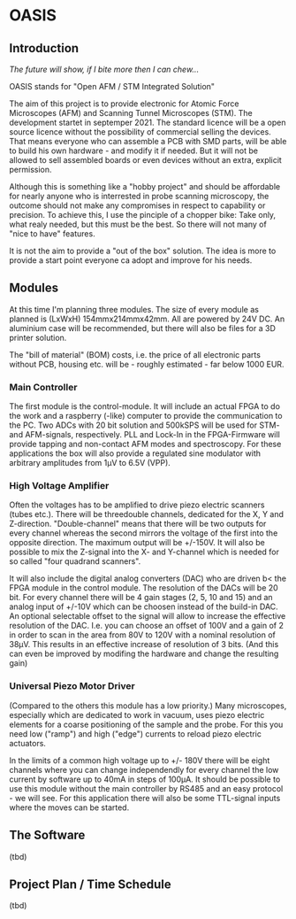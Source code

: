 # OASIS

## Introduction
*The future will show, if I bite more then I can chew...*

OASIS stands for "Open AFM / STM Integrated Solution"

The aim of this project is to provide electronic for Atomic Force Microscopes (AFM) and Scanning Tunnel Microscopes (STM). The development startet in septemper 2021. The standard licence will be a open source licence without the possibility of commercial selling the devices. That means everyone who can assemble a PCB with SMD parts, will be able to build his own hardware - and modify it if needed. But it will not be allowed to sell assembled boards or even devices without an extra, explicit permission.

Although this is something like a "hobby project" and should be affordable for nearly anyone who is interrested in probe scanning microscopy, the outcome should not make any compromises in respect to capability or precision. To achieve this, I use the pinciple of a chopper bike: Take only, what realy needed, but this must be the best. So there will not many of "nice to have" features.

It is not the aim to provide a "out of the box" solution. The idea is more to provide a start point everyone ca adopt and improve for his needs. 

## Modules
At this time I'm planning three modules. The size of every module as planned is (LxWxH) 154mmx214mmx42mm. All are powered by 24V DC. An aluminium case will be recommended, but there will also be files for a 3D printer solution.

The "bill of material" (BOM) costs, i.e. the price of all electronic parts without PCB, housing etc. will be - roughly estimated - far below 1000 EUR.

### Main Controller
The first module is the control-module. It will include an actual FPGA to do the work and a raspberry (-like) computer to provide the communication to the PC. Two ADCs with 20 bit solution and 500kSPS will be used for STM- and AFM-signals, respectively. PLL and Lock-In in the FPGA-Firmware will provide tapping and non-contact AFM modes and spectroscopy. For these applications the box will also provide a regulated sine modulator with arbitrary amplitudes from 1µV to 6.5V (VPP).

### High Voltage Amplifier
Often the voltages has to be amplified to drive piezo electric scanners (tubes etc.). There will be threedouble  channels, dedicated for the X, Y and Z-direction. "Double-channel" means that there will be two outputs for every channel whereas the second mirrors the voltage of the first into the opposite direction. The maximum output will be +/-150V. It will also be possible to mix the Z-signal into the X- and Y-channel which is needed for so called "four quadrand scanners".

It will also include the digital analog converters (DAC) who are driven b< the FPGA module in the control module. The resolution of the DACs will be 20 bit. For every channel there will be 4 gain stages (2, 5, 10 and 15) and an analog input of +/-10V which can be choosen instead of the build-in DAC. An optional selectable offset to the signal will allow to increase the effective resolution of the DAC. I.e. you can choose an offset of 100V and a gain of 2 in order to scan in the area from 80V to 120V with a nominal resolution of 38µV. This results in an effective increase of resolution of 3 bits. (And this can even be improved by modifing the hardware and change the resulting gain)

### Universal Piezo Motor Driver
(Compared to the  others this module has a low priority.) Many microscopes, especially which are dedicated to work in vacuum, uses piezo electric elements for a coarse positioning of the sample and the probe. For this you need low ("ramp") and high ("edge") currents to reload piezo electric actuators. 

In the limits of a common high voltage up to +/- 180V there will be eight channels where you can change independendly for every channel the low current by software up to 40mA in steps of 100µA. It should be possible to use this module without the main controller by RS485 and an easy protocol - we will see. For this application there will also be some TTL-signal inputs where the moves can be started.  

## The Software
(tbd)

## Project Plan / Time Schedule
(tbd)